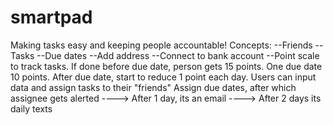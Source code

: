 # smartpad
Making tasks easy and keeping people accountable!
Concepts:
--Friends
--Tasks
--Due dates
--Add address 
--Connect to bank account
--Point scale to track tasks. 
If done before due date, person gets 15 points. One due date 10 points. After due date, start to reduce 1 point each day.
Users can input data and assign tasks to their "friends"
Assign due dates, after which assignee gets alerted 
----> After 1 day, its an email
----> After 2 days its daily texts




